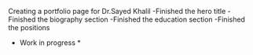 Creating a portfolio page for Dr.Sayed Khalil
-Finished the hero title
-Finished the biography section
-Finished the education section
-Finished the positions
 * Work in progress *
